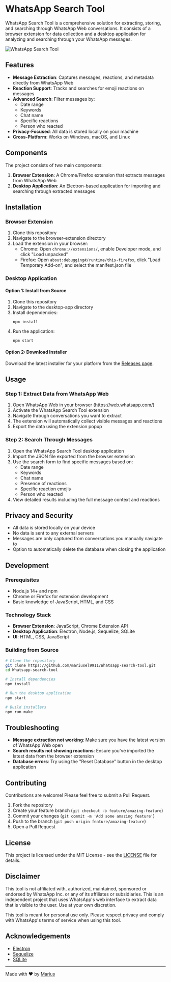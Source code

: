 # WhatsApp Search Tool

WhatsApp Search Tool is a comprehensive solution for extracting, storing, and searching through WhatsApp Web conversations. It consists of a browser extension for data collection and a desktop application for analyzing and searching through your WhatsApp messages.

![WhatsApp Search Tool](https://github.com/mariusel9911/Whatsapp-search-tool/raw/main/docs/screenshot.png)

## Features

- **Message Extraction**: Captures messages, reactions, and metadata directly from WhatsApp Web
- **Reaction Support**: Tracks and searches for emoji reactions on messages
- **Advanced Search**: Filter messages by:
  - Date range
  - Keywords
  - Chat name
  - Specific reactions
  - Person who reacted
- **Privacy-Focused**: All data is stored locally on your machine
- **Cross-Platform**: Works on Windows, macOS, and Linux

## Components

The project consists of two main components:

1. **Browser Extension**: A Chrome/Firefox extension that extracts messages from WhatsApp Web
2. **Desktop Application**: An Electron-based application for importing and searching through extracted messages

## Installation

### Browser Extension

1. Clone this repository
2. Navigate to the browser-extension directory
3. Load the extension in your browser:
   - Chrome: Open `chrome://extensions/`, enable Developer mode, and click "Load unpacked"
   - Firefox: Open `about:debugging#/runtime/this-firefox`, click "Load Temporary Add-on", and select the manifest.json file

### Desktop Application

#### Option 1: Install from Source

1. Clone this repository
2. Navigate to the desktop-app directory
3. Install dependencies:
   ```
   npm install
   ```
4. Run the application:
   ```
   npm start
   ```

#### Option 2: Download Installer

Download the latest installer for your platform from the [Releases page](https://github.com/mariusel9911/Whatsapp-search-tool/releases).

## Usage

### Step 1: Extract Data from WhatsApp Web

1. Open WhatsApp Web in your browser (https://web.whatsapp.com/)
2. Activate the WhatsApp Search Tool extension
3. Navigate through conversations you want to extract
4. The extension will automatically collect visible messages and reactions
5. Export the data using the extension popup

### Step 2: Search Through Messages

1. Open the WhatsApp Search Tool desktop application
2. Import the JSON file exported from the browser extension
3. Use the search form to find specific messages based on:
   - Date range
   - Keywords
   - Chat name
   - Presence of reactions
   - Specific reaction emojis
   - Person who reacted
4. View detailed results including the full message context and reactions

## Privacy and Security

- All data is stored locally on your device
- No data is sent to any external servers
- Messages are only captured from conversations you manually navigate to
- Option to automatically delete the database when closing the application

## Development

### Prerequisites

- Node.js 14+ and npm
- Chrome or Firefox for extension development
- Basic knowledge of JavaScript, HTML, and CSS

### Technology Stack

- **Browser Extension**: JavaScript, Chrome Extension API
- **Desktop Application**: Electron, Node.js, Sequelize, SQLite
- **UI**: HTML, CSS, JavaScript

### Building from Source

```bash
# Clone the repository
git clone https://github.com/mariusel9911/Whatsapp-search-tool.git
cd Whatsapp-search-tool

# Install dependencies
npm install

# Run the desktop application
npm start

# Build installers
npm run make
```

## Troubleshooting

- **Message extraction not working**: Make sure you have the latest version of WhatsApp Web open
- **Search results not showing reactions**: Ensure you've imported the latest data from the browser extension
- **Database errors**: Try using the "Reset Database" button in the desktop application

## Contributing

Contributions are welcome! Please feel free to submit a Pull Request.

1. Fork the repository
2. Create your feature branch (`git checkout -b feature/amazing-feature`)
3. Commit your changes (`git commit -m 'Add some amazing feature'`)
4. Push to the branch (`git push origin feature/amazing-feature`)
5. Open a Pull Request

## License

This project is licensed under the MIT License - see the [LICENSE](LICENSE) file for details.

## Disclaimer

This tool is not affiliated with, authorized, maintained, sponsored or endorsed by WhatsApp Inc. or any of its affiliates or subsidiaries. This is an independent project that uses WhatsApp's web interface to extract data that is visible to the user. Use at your own discretion.

This tool is meant for personal use only. Please respect privacy and comply with WhatsApp's terms of service when using this tool.

## Acknowledgements

- [Electron](https://www.electronjs.org/)
- [Sequelize](https://sequelize.org/)
- [SQLite](https://www.sqlite.org/)

---

Made with ❤️ by [Marius](https://github.com/mariusel9911)
